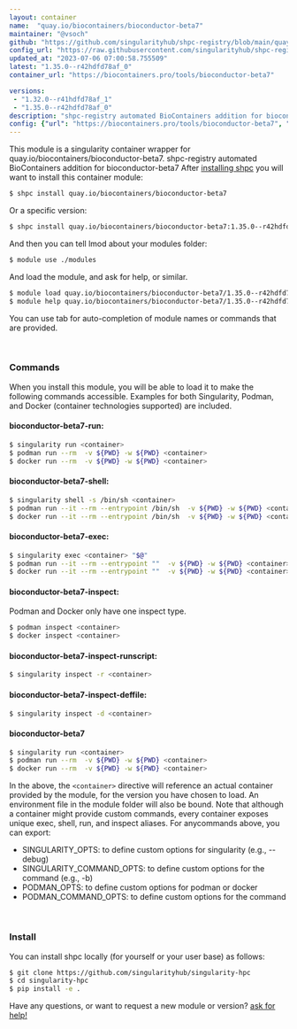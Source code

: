 ```yaml
---
layout: container
name:  "quay.io/biocontainers/bioconductor-beta7"
maintainer: "@vsoch"
github: "https://github.com/singularityhub/shpc-registry/blob/main/quay.io/biocontainers/bioconductor-beta7/container.yaml"
config_url: "https://raw.githubusercontent.com/singularityhub/shpc-registry/main/quay.io/biocontainers/bioconductor-beta7/container.yaml"
updated_at: "2023-07-06 07:00:58.755509"
latest: "1.35.0--r42hdfd78af_0"
container_url: "https://biocontainers.pro/tools/bioconductor-beta7"

versions:
 - "1.32.0--r41hdfd78af_1"
 - "1.35.0--r42hdfd78af_0"
description: "shpc-registry automated BioContainers addition for bioconductor-beta7"
config: {"url": "https://biocontainers.pro/tools/bioconductor-beta7", "maintainer": "@vsoch", "description": "shpc-registry automated BioContainers addition for bioconductor-beta7", "latest": {"1.35.0--r42hdfd78af_0": "sha256:4064f4d85d62b035d63b0ed62c54248700e0ed692569db9a480f4fe3c8c940d9"}, "tags": {"1.32.0--r41hdfd78af_1": "sha256:b0c5fb9500ba843e3428d09fb5010c3a57d4ed8f56f9956c218206166b880c9e", "1.35.0--r42hdfd78af_0": "sha256:4064f4d85d62b035d63b0ed62c54248700e0ed692569db9a480f4fe3c8c940d9"}, "docker": "quay.io/biocontainers/bioconductor-beta7"}
---
```


This module is a singularity container wrapper for quay.io/biocontainers/bioconductor-beta7.
shpc-registry automated BioContainers addition for bioconductor-beta7
After [installing shpc](#install) you will want to install this container module:


```bash
$ shpc install quay.io/biocontainers/bioconductor-beta7
```

Or a specific version:

```bash
$ shpc install quay.io/biocontainers/bioconductor-beta7:1.35.0--r42hdfd78af_0
```

And then you can tell lmod about your modules folder:

```bash
$ module use ./modules
```

And load the module, and ask for help, or similar.

```bash
$ module load quay.io/biocontainers/bioconductor-beta7/1.35.0--r42hdfd78af_0
$ module help quay.io/biocontainers/bioconductor-beta7/1.35.0--r42hdfd78af_0
```

You can use tab for auto-completion of module names or commands that are provided.

<br>

### Commands

When you install this module, you will be able to load it to make the following commands accessible.
Examples for both Singularity, Podman, and Docker (container technologies supported) are included.

#### bioconductor-beta7-run:

```bash
$ singularity run <container>
$ podman run --rm  -v ${PWD} -w ${PWD} <container>
$ docker run --rm  -v ${PWD} -w ${PWD} <container>
```

#### bioconductor-beta7-shell:

```bash
$ singularity shell -s /bin/sh <container>
$ podman run --it --rm --entrypoint /bin/sh  -v ${PWD} -w ${PWD} <container>
$ docker run --it --rm --entrypoint /bin/sh  -v ${PWD} -w ${PWD} <container>
```

#### bioconductor-beta7-exec:

```bash
$ singularity exec <container> "$@"
$ podman run --it --rm --entrypoint ""  -v ${PWD} -w ${PWD} <container> "$@"
$ docker run --it --rm --entrypoint ""  -v ${PWD} -w ${PWD} <container> "$@"
```

#### bioconductor-beta7-inspect:

Podman and Docker only have one inspect type.

```bash
$ podman inspect <container>
$ docker inspect <container>
```

#### bioconductor-beta7-inspect-runscript:

```bash
$ singularity inspect -r <container>
```

#### bioconductor-beta7-inspect-deffile:

```bash
$ singularity inspect -d <container>
```



#### bioconductor-beta7

```bash
$ singularity run <container>
$ podman run --rm  -v ${PWD} -w ${PWD} <container>
$ docker run --rm  -v ${PWD} -w ${PWD} <container>
```


In the above, the `<container>` directive will reference an actual container provided
by the module, for the version you have chosen to load. An environment file in the
module folder will also be bound. Note that although a container
might provide custom commands, every container exposes unique exec, shell, run, and
inspect aliases. For anycommands above, you can export:

 - SINGULARITY_OPTS: to define custom options for singularity (e.g., --debug)
 - SINGULARITY_COMMAND_OPTS: to define custom options for the command (e.g., -b)
 - PODMAN_OPTS: to define custom options for podman or docker
 - PODMAN_COMMAND_OPTS: to define custom options for the command

<br>

### Install

You can install shpc locally (for yourself or your user base) as follows:

```bash
$ git clone https://github.com/singularityhub/singularity-hpc
$ cd singularity-hpc
$ pip install -e .
```

Have any questions, or want to request a new module or version? [ask for help!](https://github.com/singularityhub/singularity-hpc/issues)